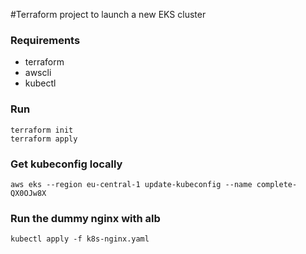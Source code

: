 #Terraform project to launch a new EKS cluster

### Requirements
- terraform
- awscli
- kubectl

### Run
```
terraform init
terraform apply
```

### Get kubeconfig locally
```
aws eks --region eu-central-1 update-kubeconfig --name complete-QX0OJw8X
```

### Run the dummy nginx with alb
```
kubectl apply -f k8s-nginx.yaml
```